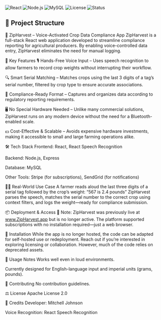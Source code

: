 ![React](https://img.shields.io/badge/Frontend-React-61DAFB?logo=react)
![Node.js](https://img.shields.io/badge/Backend-Node.js-339933?logo=node.js)
![MySQL](https://img.shields.io/badge/Database-MySQL-00758F?logo=mysql)
![License](https://img.shields.io/badge/License-Apache%202.0-blue.svg)
![Status](https://img.shields.io/badge/Status-Inactive%20Deployment-lightgrey)

## 📁 Project Structure

🌽 ZipHarvest – Voice-Activated Crop Data Compliance App
ZipHarvest is a full-stack React web application developed to streamline compliance reporting for agricultural producers. By enabling voice-controlled data entry, ZipHarvest eliminates the need for manual logging.

🚀 Key Features
🎙️ Hands-Free Voice Input – Uses speech recognition to allow farmers to record crop weights without interrupting their workflow.

🔍 Smart Serial Matching – Matches crops using the last 3 digits of a tag’s serial number, filtered by crop type to ensure accurate associations.

📄 Compliance-Ready Format – Captures and organizes data according to regulatory reporting requirements.

🖥️ No Special Hardware Needed – Unlike many commercial solutions, ZipHarvest runs on any modern device without the need for a Bluetooth-enabled scale.

💵 Cost-Effective & Scalable – Avoids expensive hardware investments, making it accessible to small and large farming operations alike.

🛠️ Tech Stack
Frontend: React, React Speech Recognition

Backend: Node.js, Express

Database: MySQL

Other Tools: Stripe (for subscriptions), SendGrid (for notifications)

🧑‍🌾 Real-World Use Case
A farmer reads aloud the last three digits of a serial tag followed by the crop’s weight:
“567 is 2.4 pounds”
ZipHarvest parses the speech, matches the serial number to the correct crop using context filters, and logs the weight—ready for compliance submission.

📦 Deployment & Access
🚫 Note: ZipHarvest was previously live at www.ZipHarvest.app but is no longer active.
The platform supported subscriptions with no installation required—just a web browser.

🧩 Installation
While the app is no longer hosted, the code can be adapted for self-hosted use or redeployment. Reach out if you’re interested in exploring licensing or collaboration. However, much of the code relies on deprecated assets.

📝 Usage Notes
Works well even in loud environments.

Currently designed for English-language input and imperial units (grams, pounds).

👥 Contributing
No contribution guidelines.

⚖️ License
Apache License 2.0

🙌 Credits
Developer: Mitchell Johnson

Voice Recognition: React Speech Recognition
